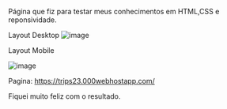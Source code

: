 Página que fiz para testar meus conhecimentos em HTML,CSS e reponsividade.

Layout Desktop
![image](https://user-images.githubusercontent.com/49498964/161760756-3fe53d1e-392f-4e06-9be7-3df1ae7d407c.png)

Layout Mobile

![image](https://user-images.githubusercontent.com/49498964/161760893-9ab02c5c-8225-4146-829c-ad052549b0f9.png)


Pagina: https://trips23.000webhostapp.com/

Fiquei muito feliz com o resultado.

